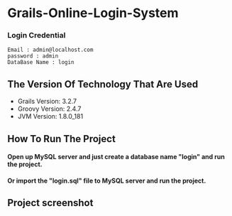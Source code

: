 # Grails-Online-Login-System
 ### Login Credential
    Email : admin@localhost.com
    password : admin
    DataBase Name : login
    
## The Version Of Technology That Are Used
  
  
  * Grails Version: 3.2.7
  * Groovy Version: 2.4.7
  * JVM Version: 1.8.0_181

## How To Run The Project 
  #### Open up MySQL server and just create a database name "login" and run the project.
  #### Or import the "login.sql" file to MySQL server and run the project.
  
 ## Project screenshot

    

